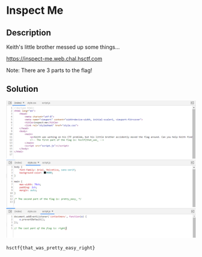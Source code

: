 # Inspect Me

## Description

Keith's little brother messed up some things...

https://inspect-me.web.chal.hsctf.com

Note: There are 3 parts to the flag!

## Solution

![](1.png)
![](2.png)
![](3.png)

```
hsctf{that_was_pretty_easy_right}
```
